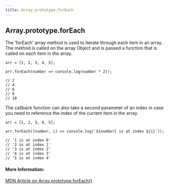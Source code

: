 ```yaml
---
title: Array.prototype.forEach
---
```

## Array.prototype.forEach

The 'forEach' array method is used to iterate through each item in an array.  The method is called on the array Object and is passed a function that is called on each item in the array.

```
arr = [1, 2, 3, 4, 5];

arr.forEach(number => console.log(number * 2));

// 2
// 4
// 6
// 8
// 10
```

The callback function can also take a second parameter of an index in case you need to reference the index of the current item in the array.

```
arr = [1, 2, 3, 4, 5];

arr.forEach((number, i) => console.log(`${number} is at index ${i}`));

// '1 is at index 0'
// '2 is at index 1'
// '3 is at index 2'
// '4 is at index 3'
// '5 is at index 4'
```

#### More Information:
[MDN Article on Array.prototype.forEach()](https://developer.mozilla.org/en-US/docs/Web/JavaScript/Reference/Global_Objects/Array/forEach)
